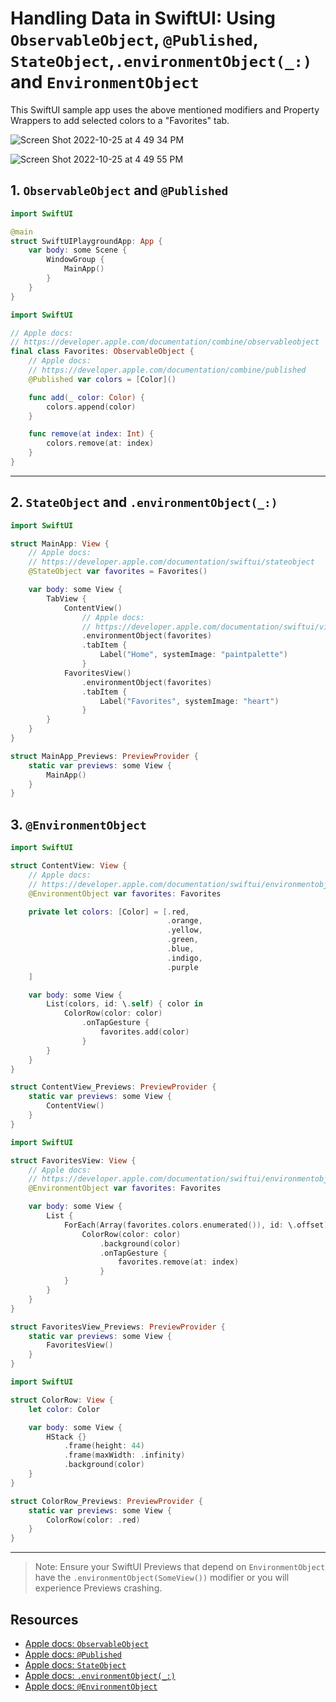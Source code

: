 # Handling Data in SwiftUI: Using `ObservableObject`, `@Published`, `StateObject`,`.environmentObject(_:)` and `EnvironmentObject`

This SwiftUI sample app uses the above mentioned modifiers and Property Wrappers to add selected colors to a "Favorites" tab.

![Screen Shot 2022-10-25 at 4 49 34 PM](https://user-images.githubusercontent.com/1819208/197879179-e8aba439-1012-446d-b04a-9cccd8fb5d1f.png)

![Screen Shot 2022-10-25 at 4 49 55 PM](https://user-images.githubusercontent.com/1819208/197879207-a10981df-ef54-475b-a485-d78651b8b540.png)


## 1. `ObservableObject` and `@Published`

```swift
import SwiftUI

@main
struct SwiftUIPlaygroundApp: App {
    var body: some Scene {
        WindowGroup {
            MainApp()
        }
    }
}
```

```swift
import SwiftUI

// Apple docs:
// https://developer.apple.com/documentation/combine/observableobject
final class Favorites: ObservableObject {
    // Apple docs:
    // https://developer.apple.com/documentation/combine/published
    @Published var colors = [Color]()

    func add(_ color: Color) {
        colors.append(color)
    }

    func remove(at index: Int) {
        colors.remove(at: index)
    }
}
```

***

## 2. `StateObject` and `.environmentObject(_:)`


```swift
import SwiftUI

struct MainApp: View {
    // Apple docs:
    // https://developer.apple.com/documentation/swiftui/stateobject
    @StateObject var favorites = Favorites()

    var body: some View {
        TabView {
            ContentView()
                // Apple docs:
                // https://developer.apple.com/documentation/swiftui/view/environmentobject(_:)
                .environmentObject(favorites)
                .tabItem {
                    Label("Home", systemImage: "paintpalette")
                }
            FavoritesView()
                .environmentObject(favorites)
                .tabItem {
                    Label("Favorites", systemImage: "heart")
                }
        }
    }
}

struct MainApp_Previews: PreviewProvider {
    static var previews: some View {
        MainApp()
    }
}
```


## 3. `@EnvironmentObject`

```swift
import SwiftUI

struct ContentView: View {
    // Apple docs:
    // https://developer.apple.com/documentation/swiftui/environmentobject
    @EnvironmentObject var favorites: Favorites

    private let colors: [Color] = [.red,
                                   .orange,
                                   .yellow,
                                   .green,
                                   .blue,
                                   .indigo,
                                   .purple
    ]

    var body: some View {
        List(colors, id: \.self) { color in
            ColorRow(color: color)
                .onTapGesture {
                    favorites.add(color)
                }
        }
    }
}

struct ContentView_Previews: PreviewProvider {
    static var previews: some View {
        ContentView()
    }
}
```

```swift
import SwiftUI

struct FavoritesView: View {
    // Apple docs:
    // https://developer.apple.com/documentation/swiftui/environmentobject
    @EnvironmentObject var favorites: Favorites

    var body: some View {
        List {
            ForEach(Array(favorites.colors.enumerated()), id: \.offset) { index, color in
                ColorRow(color: color)
                    .background(color)
                    .onTapGesture {
                        favorites.remove(at: index)
                    }
            }
        }
    }
}

struct FavoritesView_Previews: PreviewProvider {
    static var previews: some View {
        FavoritesView()
    }
}
```

```swift
import SwiftUI

struct ColorRow: View {
    let color: Color

    var body: some View {
        HStack {}
            .frame(height: 44)
            .frame(maxWidth: .infinity)
            .background(color)
    }
}

struct ColorRow_Previews: PreviewProvider {
    static var previews: some View {
        ColorRow(color: .red)
    }
}
```

***

> Note: Ensure your SwiftUI Previews that depend on `EnvironmentObject` have the `.environmentObject(SomeView())` modifier or you will experience Previews crashing.

## Resources 

* [Apple docs: `ObservableObject`](https://developer.apple.com/documentation/combine/observableobject)
* [Apple docs: `@Published`](https://developer.apple.com/documentation/combine/published)
* [Apple docs: `StateObject`](https://developer.apple.com/documentation/swiftui/stateobject)
* [Apple docs: `.environmentObject(_:)`](https://developer.apple.com/documentation/swiftui/view/environmentobject(_:))
* [Apple docs: `@EnvironmentObject`](https://developer.apple.com/documentation/swiftui/environmentobject)

